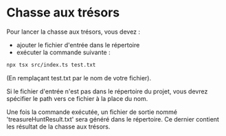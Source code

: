 # Chasse aux trésors

Pour lancer la chasse aux trésors, vous devez :

- ajouter le fichier d'entrée dans le répertoire
- exécuter la commande suivante :

```bash
npx tsx src/index.ts test.txt
```

(En remplaçant test.txt par le nom de votre fichier).

Si le fichier d'entrée n'est pas dans le répertoire du projet, vous devrez spécifier le path vers ce fichier à la place du nom.

Une fois la commande exécutée, un fichier de sortie nommé 'treasureHuntResult.txt' sera généré dans le répertoire. Ce dernier contient les résultat de la chasse aux trésors.
